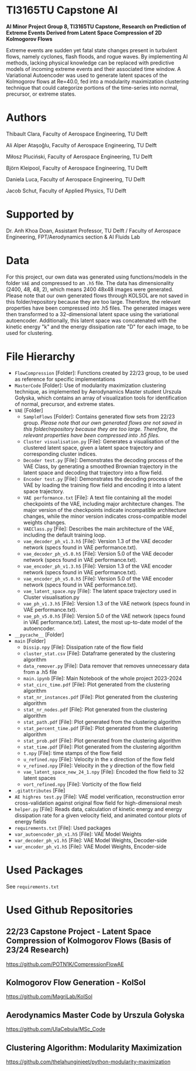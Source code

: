 # TI3165TU Capstone AI
**AI Minor Project Group 8, TI3165TU Capstone, Research on Prediction of Extreme Events Derived from Latent Space Compression of 2D Kolmogorov Flows**

Extreme events are sudden yet fatal state changes present in turbulent flows, namely cyclones, flash floods, and rogue waves. By implementing AI methods, lacking physical knowledge can be replaced with predictive models of incoming extreme events and their associated time window. A Variational Autoencoder was used to generate latent spaces of the Kolmogorov flows at Re=40.0, fed into a modularity maximization clustering technique that could categorize portions of the time-series into normal, precursor, or extreme states. 

# Authors
Thibault Clara, Faculty of Aerospace Engineering, TU Delft

Ali Alper Ataşoğlu, Faculty of Aerospace Engineering, TU Delft

Miłosz Pluciński, Faculty of Aerospace Engineering, TU Delft

Björn Kleipool, Faculty of Aerospace Engineering, TU Delft

Daniela Luca, Faculty of Aerospace Engineering, TU Delft

Jacob Schut, Faculty of Applied Physics, TU Delft

# Supported by
Dr. Anh Khoa Doan, Assistant Professor, TU Delft / Faculty of Aerospace Engineering, FPT/Aerodynamics section & AI Fluids Lab

# Data
For this project, our own data was generated using functions/models in the folder `VAE` and compressed to an `.h5` file. The data has dimensionality (2400, 48, 48, 2), which means 2400 48x48 images were generated. Please note that our own generated flows through KOLSOL are not saved in this folder/repository because they are too large. Therefore, the relevant properties have been compressed into .h5 files. The generated images were then transformed to a 32-dimensional latent space using the variational autoencoder. Additionally, this latent space was concatenated with the kinetic energy "k" and the energy dissipation rate "D" for each image, to be used for clustering.

# File Hierarchy
* `FlowCompression` [Folder]: Functions created by 22/23 group, to be used as reference for specific implementations
* `MasterCode` [Folder]: Use of modularity maximization clustering technique, as implemented by Aerodynamics Master student Urszula Gołyska, which contains an array of visualization tools for identification of normal, precursor, and extreme states.
* `VAE` [Folder]
  * `SampleFlows` [Folder]: Contains generated flow sets from 22/23 group. *Please note that our own generated flows are not saved in this folder/repository because they are too large. Therefore, the relevant properties have been compressed into .h5 files.*
  * `Cluster visualisation.py` [File]: Generates a visualisation of the clustered latent space, given a latent space trajectory and corresponding cluster indices.
  * `Decoder test.py` [File]: Demonstrates the decoding process of the VAE Class, by generating a smoothed Brownian trajectory in the latent space and decoding that trajectory into a flow field.
  * `Encoder test.py` [File]: Demonstrates the decoding process of the VAE by loading the training flow field and encoding it into a latent space trajectory.
  * `VAE performance.txt` [File]: A text file containing all the model checkpoints of the VAE, including major architecture changes. The major version of the checkpoints indicate incompatible architecture changes, while the minor version indicates cross-compatible model weights changes.
  * `VAEClass.py` [File]: Describes the main architecture of the VAE, including the default training loop.
  * `vae_decoder_ph_v1.3.h5` [File]: Version 1.3 of the VAE decoder network (specs found in VAE performance.txt).
  * `vae_decoder_ph_v5.0.h5` [File]: Version 5.0 of the VAE decoder network (specs found in VAE performance.txt).
  * `vae_encoder_ph_v1.3.h5` [File]: Version 1.3 of the VAE encoder network (specs found in VAE performance.txt).
  * `vae_encoder_ph_v5.0.h5` [File]: Version 5.0 of the VAE encoder network (specs found in VAE performance.txt).
  * `vae_latent_space.npy` [File]: The latent space trajectory used in Cluster visualisation.py
  * `vae_ph_v1.3.h5` [File]: Version 1.3 of the VAE network (specs found in VAE performance.txt).
  * `vae_ph_v5.0.h5` [File]: Version 5.0 of the VAE network (specs found in VAE performance.txt). Latest, the most up-to-date model of the autoencoder.
* `__pycache__` [Folder]
* `main` [Folder]
  * `Dissip.npy` [File]: Dissipation rate of the flow field
  * `cluster_stat.csv` [File]: Dataframe generated by the clustering algorithm
  * `data_remover.py` [File]: Data remover that removes unnecessary data from a .h5 file
  * `main.ipynb` [File]: Main Notebook of the whole project 2023-2024
  * `stat_circ_time.pdf` [File]: Plot generated from the clustering algorithm
  * `stat_nr_instances.pdf` [File]: Plot generated from the clustering algorithm
  * `stat_nr_nodes.pdf` [File]: Plot generated from the clustering algorithm
  * `stat_path.pdf` [File]: Plot generated from the clustering algorithm
  * `stat_percent_time.pdf` [File]: Plot generated from the clustering algorithm
  * `stat_prob.pdf` [File]: Plot generated from the clustering algorithm
  * `stat_time.pdf` [File]: Plot generated from the clustering algorithm
  * `t.npy` [File]: time stamps of the flow field
  * `u_refined.npy` [File]: Velocity in the x direction of the flow field
  * `v_refined.npy` [File]: Velocity in the y direction of the flow field
  * `vae_latent_space_new_24_1.npy` [File]: Encoded the flow field to 32 latent spaces
  * `vort_refined.npy` [File]: Vorticity of the flow field
* `.gitattributes` [File]
* `AE highres test.py` [File]: VAE model verification, reconstruction error cross-validation against original flow field for high-dimensional mesh
* `helper.py` [File]: Reads data, calculation of kinetic energy and energy dissipation rate for a given velocity field, and animated contour plots of energy fields
* `requirements.txt` [File]: Used packages
* `var_autoencoder_ph_v1.h5` [File]: VAE Model Weights
* `var_decoder_ph_v1.h5` [File]: VAE Model Weights, Decoder-side
* `var_encoder_ph_v1.h5` [File]: VAE Model Weights, Encoder-side

# Used Packages
See `requirements.txt`

# Used Github Repositories
## 22/23 Capstone Project - Latent Space Compression of Kolmogorov Flows (Basis of 23/24 Research)
https://github.com/POTN1K/CompressionFlowAE 

## Kolmogorov Flow Generation - KolSol
https://github.com/MagriLab/KolSol

## Aerodynamics Master Code by Urszula Gołyska
https://github.com/UlaCebula/MSc_Code 

## Clustering Algorithm: Modularity Maximization
https://github.com/thelahunginjeet/python-modularity-maximization
